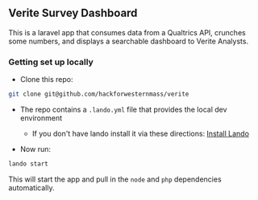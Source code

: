 Verite Survey Dashboard
-----------------------
This is a laravel app that consumes data from a Qualtrics API, crunches some numbers, and displays a searchable dashboard to Verite Analysts.

### Getting set up locally

* Clone this repo:
```bash
git clone git@github.com/hackforwesternmass/verite
```

* The repo contains a `.lando.yml` file that provides the local dev environment
  * If you don't have lando install it via these directions: [Install Lando](https://docs.devwithlando.io)

* Now run:
```bash
lando start
```
This will start the app and pull in the `node` and `php` dependencies automatically.
